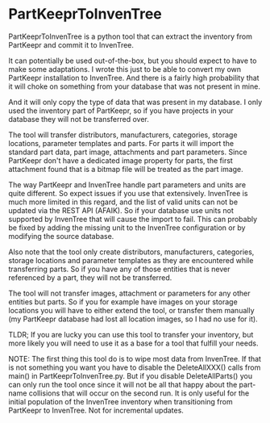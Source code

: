 # PartKeeprToInvenTree

PartKeeprToInvenTree is a python tool that can extract the inventory from PartKeepr and commit it to InvenTree.

It can potentially be used out-of-the-box, but you should expect to have to make some adaptations. I wrote this just to be able to convert my own PartKeepr installation to InvenTree. And there is a fairly high probability that it will choke on something from your database that was not present in mine.

And it will only copy the type of data that was present in my database. I only used the inventory part of PartKeepr, so if you have projects in your database they will not be transferred over.

The tool will transfer distributors, manufacturers, categories, storage locations, parameter templates and parts. For parts it will import the standard part data, part image, attachments and part parameters. Since PartKeepr don't have a dedicated image property for parts, the first attachment found that is a bitmap file will be treated as the part image.

The way PartKeepr and InvenTree handle part parameters and units are quite different. So expect issues if you use that extensively. InvenTree is much more limited in this regard, and the list of valid units can not be updated via the REST API (AFAIK). So if your database use units not supported by InvenTree that will cause the import to fail. This can probably be fixed by adding the missing unit to the InvenTree configuration or by modifying the source database.

Also note that the tool only create distributors, manufacturers, categories, storage locations and parameter templates as they are encountered while transferring parts. So if you have any of those entities that is never referenced by a part, they will not be transferred.

The tool will not transfer images, attachment or parameters for any other entities but parts. So if you for example have images on your storage locations you will have to either extend the tool, or transfer them manually (my PartKeepr database had lost all location images, so I had no use for it).


TLDR; If you are lucky you can use this tool to transfer your inventory, but more likely you will need to use it as a base for a tool that fulfill your needs.


NOTE: The first thing this tool do is to wipe most data from InvenTree. If that is not something you want you have to disable the DeleteAllXXX() calls from main() in PartKeeprToInvenTree.py. But if you disable DeleteAllParts() you can only run the tool once since it will not be all that happy about the part-name collisions that will occur on the second run. It is only useful for the initial population of the InvenTree inventory when transitioning from PartKeepr to InvenTree. Not for incremental updates.
